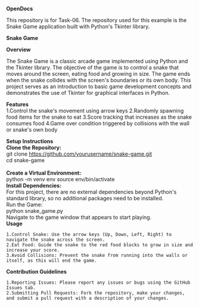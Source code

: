 <strong> OpenDocs </strong>

This repository is for Task-06. The repository used for this example is the Snake Game application built with Python's Tkinter library.

<strong >Snake Game </strong >

<strong>Overview</strong >

The Snake Game is a classic arcade game implemented using Python and the Tkinter library. The objective of the game is to control a snake that moves around the screen, eating food and growing in size. The game ends when the snake collides with the screen's boundaries or its own body. This project serves as an introduction to basic game development concepts and demonstrates the use of Tkinter for graphical interfaces in Python.

<strong>Features</strong ><br>
    1.Control the snake's movement using arrow keys
    2.Randomly spawning food items for the snake to eat
    3.Score tracking that increases as the snake consumes food
    4.Game over condition triggered by collisions with the wall or snake's own body

<strong >Setup Instructions</strong >
<br>
<strong>Clone the Repository:</strong><br>
git clone https://github.com/yourusername/snake-game.git<br>
cd snake-game
<br><br>
<strong>Create a Virtual Environment:</strong><br>
python -m venv env
source env/bin/activate
<br>
<strong >Install Dependencies:</strong >
<br>
For this project, there are no external dependencies beyond Python's standard library, so no additional packages need to be installed.
<br>
Run the Game:<br>
python snake_game.py
<br>
Navigate to the game window that appears to start playing.
<br>
<strong >Usage</strong >
<br>

    1.Control Snake: Use the arrow keys (Up, Down, Left, Right) to navigate the snake across the screen.
    2.Eat Food: Guide the snake to the red food blocks to grow in size and increase your score.
    3.Avoid Collisions: Prevent the snake from running into the walls or itself, as this will end the game.

<strong >Contribution Guidelines</strong >
<br>

    1.Reporting Issues: Please report any issues or bugs using the GitHub Issues tab.
    2.Submitting Pull Requests: Fork the repository, make your changes, and submit a pull request with a description of your changes.
